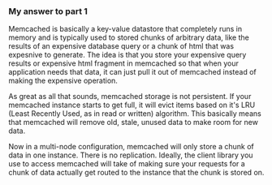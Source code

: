 ### My answer to part 1

Memcached is basically a key-value datastore that completely runs in memory and
is typically used to stored chunks of arbitrary data, like the results of an expensive database
query or a chunk of html that was expesnive to generate. The idea is that you store your expensive query results or
expensive html fragment in memcached so that when your application needs that data, it can just pull it out of memcached
instead of making the expensive operation.

As great as all that sounds, memcached storage is not persistent. If your memcached instance starts to get full, it will evict items
based on it's LRU (Least Recently Used, as in read or written) algorithm. This basically means that memcached will remove old, stale, unused data to make room for new data.

Now in a multi-node configuration, memcached will only store a chunk of data in one instance. There is no replication. Ideally, the client library
you use to access memcached will take of making sure your requests for a chunk of data actually get routed to the instance that the
chunk is stored on.
